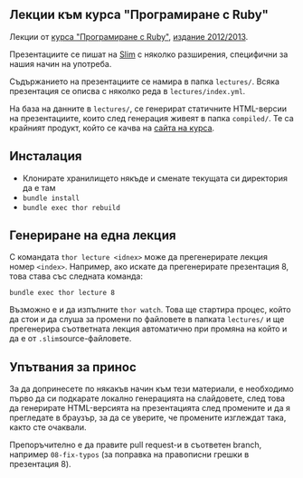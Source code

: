 ## Лекции към курса "Програмиране с Ruby"

Лекции от [курса "Програмиране с Ruby"](http://fmi.ruby.bg), [издание 2012/2013](http://2012.fmi.ruby.bg).

Презентациите се пишат на [Slim](http://slim-lang.com/) с няколко разширения, специфични за нашия начин на употреба.

Съдържанието на презентациите се намира в папка `lectures/`. Всяка презентация се описва с няколко реда в `lectures/index.yml`.

На база на данните в `lectures/`, се генерират статичните HTML-версии на презентациите, които след генерация живеят в папка `compiled/`. Те са крайният продукт, който се качва на [сайта на курса](http://fmi.ruby.bg).

## Инсталация

- Клонирате хранилището някъде и сменате текущата си директория да е там
- `bundle install`
- `bundle exec thor rebuild`

## Генериране на една лекция

С командата `thor lecture <idnex>` може да прегенерирате лекция номер `<index>`. Например, ако искате да прегенерирате презентация 8, това става със следната команда:

	bundle exec thor lecture 8

Възможно е и да изпълните `thor watch`. Това ще стартира процес, който да стои и да слуша за промени по файловете в папката `lectures/` и ще прегенерира съответната лекция автоматично при промяна на който и да е от `.slim`source-файловете.

## Упътвания за принос

За да допринесете по някакъв начин към тези материали, е необходимо първо да си подкарате локално генерацията на слайдовете, след това да генерирате HTML-версията на презентацията след промените и да я прегледате в браузър, за да се уверите, че промените изглеждат така, както сте очаквали.

Препоръчително е да правите pull request-и в съответен branch, например `08-fix-typos` (за поправка на правописни грешки в презентация 8).
